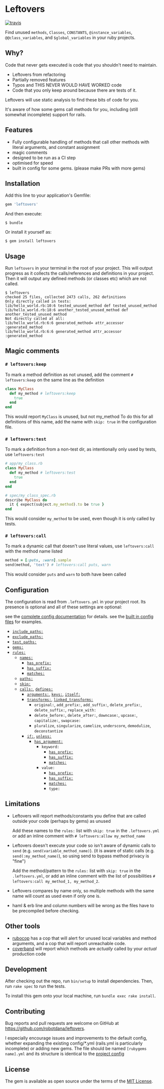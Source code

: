 # Leftovers
[![travis](https://travis-ci.org/robotdana/leftovers.svg?branch=master)](https://travis-ci.org/robotdana/leftovers)

Find unused `methods`, `Classes`, `CONSTANTS`, `@instance_variables`, `@@class_variables`, and `$global_variables` in your ruby projects.

## Why?

Code that never gets executed is code that you shouldn't need to maintain.

- Leftovers from refactoring
- Partially removed features
- Typos and THIS NEVER WOULD HAVE WORKED code
- Code that you only keep around because there are tests of it.

Leftovers will use static analysis to find these bits of code for you.

It's aware of how some gems call methods for you, including (still somewhat incomplete) support for rails.

## Features

- Fully configurable handling of methods that call other methods with literal arguments, and constant assignment
- magic comments
- designed to be run as a CI step
- optimised for speed
- built in config for some gems. (please make PRs with more gems)

## Installation

Add this line to your application's Gemfile:

```ruby
gem 'leftovers'
```

And then execute:

    $ bundle

Or install it yourself as:

    $ gem install leftovers

## Usage

Run `leftovers` in your terminal in the root of your project.
This will output progress as it collects the calls/references and definitions in your project.
Then it will output any defined methods (or classes etc) which are not called.

```
$ leftovers
checked 25 files, collected 2473 calls, 262 definitions
Only directly called in tests:
lib/hello_world.rb:10:6 tested_unused_method def tested_unused_method
lib/hello_world.rb:18:6 another_tested_unused_method def another_tested_unused_method
Not directly called at all:
lib/hello_world.rb:6:6 generated_method= attr_accessor :generated_method
lib/hello_world.rb:6:6 generated_method attr_accessor :generated_method
```

## Magic comments

### `# leftovers:keep`
To mark a method definition as not unused, add the comment `# leftovers:keep` on the same line as the definition

```ruby
class MyClass
  def my_method # leftovers:keep
    true
  end
end
```
This would report `MyClass` is unused, but not my_method
To do this for all definitions of this name, add the name with `skip: true` in the configuration file.

### `# leftovers:test`

To mark a definition from a non-test dir, as intentionally only used by tests, use `leftovers:test`
```ruby
# app/my_class.rb
class MyClass
  def my_method # leftovers:test
    true
  end
end
```
```ruby
# spec/my_class_spec.rb
describe MyClass do
  it { expect(subject.my_method).to be true }
end
```

This would consider `my_method` to be used, even though it is only called by tests.

### `# leftovers:call`
To mark a dynamic call that doesn't use literal values, use `leftovers:call` with the method name listed
```ruby
method = [:puts, :warn].sample
send(method, 'text') # leftovers:call puts, warn
```

This would consider `puts` and `warn` to both have been called

## Configuration

The configuration is read from `.leftovers.yml` in your project root.
Its presence is optional and all of these settings are optional:

see the [complete config documentation](https://github.com/robotdana/leftovers/tree/master/Configuration.md) for details.
see the [built in config files](https://github.com/robotdana/leftovers/tree/master/lib/config) for examples.

- [`include_paths:`](https://github.com/robotdana/leftovers/tree/master/Configuration.md#include_paths)
- [`exclude_paths:`](https://github.com/robotdana/leftovers/tree/master/Configuration.md#exclude_paths)
- [`test_paths:`](https://github.com/robotdana/leftovers/tree/master/Configuration.md#test_paths)
- [`gems:`](https://github.com/robotdana/leftovers/tree/master/Configuration.md#gems)
- [`rules:`](https://github.com/robotdana/leftovers/tree/master/Configuration.md#rules)
  - [`names:`](https://github.com/robotdana/leftovers/tree/master/Configuration.md#names)
    - [`has_prefix:`](https://github.com/robotdana/leftovers/tree/master/Configuration.md#has_prefix-has_suffix)
    - [`has_suffix:`](https://github.com/robotdana/leftovers/tree/master/Configuration.md#has_prefix-has_suffix)
    - [`matches:`](https://github.com/robotdana/leftovers/tree/master/Configuration.md#matches)
  - [`paths:`](https://github.com/robotdana/leftovers/tree/master/Configuration.md#paths)
  - [`skip:`](https://github.com/robotdana/leftovers/tree/master/Configuration.md#skip)
  - [`calls:`](https://github.com/robotdana/leftovers/tree/master/Configuration.md#calls-defines), [`defines:`](https://github.com/robotdana/leftovers/tree/master/Configuration.md#calls-defines)
    - [`arguments:`](https://github.com/robotdana/leftovers/tree/master/Configuration.md#arguments), [`keys:`](https://github.com/robotdana/leftovers/tree/master/Configuration.md#keys-), [`itself:`](https://github.com/robotdana/leftovers/tree/master/Configuration.md#itself-true)
    - [`transforms:`](https://github.com/robotdana/leftovers/tree/master/Configuration.md#transforms), [`linked_transforms:`](https://github.com/robotdana/leftovers/tree/master/Configuration.md#linked_transforms)
        - `original:`, `add_prefix:`, `add_suffix:`, `delete_prefix:`, `delete_suffix:`, `replace_with:`
        - `delete_before:`, `delete_after:`, `downcase:`, `upcase:`, `capitalize:`, `swapcase:`
        - `pluralize`, `singularize`, `camelize`, `underscore`, `demodulize`, `deconstantize`
    - [`if:`](https://github.com/robotdana/leftovers/tree/master/Configuration.md#if-unless), [`unless:`](https://github.com/robotdana/leftovers/tree/master/Configuration.md#if-unless)
      - [`has_argument:`](https://github.com/robotdana/leftovers/tree/master/Configuration.md#has_argument)
        - `keyword:`
          - [`has_prefix:`](https://github.com/robotdana/leftovers/tree/master/Configuration.md#has_prefix-has_suffix)
          - [`has_suffix:`](https://github.com/robotdana/leftovers/tree/master/Configuration.md#has_prefix-has_suffix)
          - [`matches:`](https://github.com/robotdana/leftovers/tree/master/Configuration.md#matches)
        - `value:`
          - [`has_prefix:`](https://github.com/robotdana/leftovers/tree/master/Configuration.md#has_prefix-has_suffix)
          - [`has_suffix:`](https://github.com/robotdana/leftovers/tree/master/Configuration.md#has_prefix-has_suffix)
          - [`matches:`](https://github.com/robotdana/leftovers/tree/master/Configuration.md#matches)
          - `type:`

## Limitations

- Leftovers will report methods/constants you define that are called outside your code (perhaps by gems) as unused

  Add these names to the `rules:` list with `skip: true` in the `.leftovers.yml` or add an inline comment with `# leftovers:allow my_method_name`
- Leftovers doesn't execute your code so isn't aware of dynamic calls to `send` (e.g. `send(variable_method_name)`). (it is aware of static calls (e.g. `send(:my_method_name)`), so using send to bypass method privacy is "fine")

  Add the method/pattern to the `rules:` list with `skip: true` in the `.leftovers.yml`, or add an inline comment with the list of possibilities `# leftovers:call my_method_1, my_method_2`.
- Leftovers compares by name only, so multiple methods with the same name will count as used even if only one is.
- haml & erb line and column numbers will be wrong as the files have to be precompiled before checking.

## Other tools

- [rubocop](https://github.com/rubocop-hq/rubocop) has a cop that will alert for unused local variables and method arguments, and a cop that will report unreachable code.
- [coverband](https://github.com/danmayer/coverband) will report which methods are _actually_ called by your _actual_ production code

## Development

After checking out the repo, run `bin/setup` to install dependencies. Then, run `rake spec` to run the tests.

To install this gem onto your local machine, run `bundle exec rake install`.

## Contributing

Bug reports and pull requests are welcome on GitHub at https://github.com/robotdana/leftovers.

I especially encourage issues and improvements to the default config, whether expanding the existing config/*.yml (rails.yml is particularly incomplete) or adding new gems.
The file should be named `[rubygems name].yml` and its structure is identical to the [project config](#configuration)

## License

The gem is available as open source under the terms of the [MIT License](https://opensource.org/licenses/MIT).
